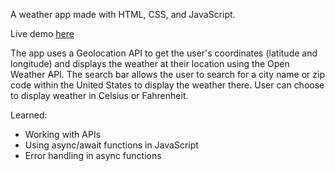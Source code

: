 A weather app made with HTML, CSS, and JavaScript.

Live demo [here](https://mdesanker.github.io/weather-app/)

The app uses a Geolocation API to get the user's coordinates (latitude and longitude) and displays the weather at their location using the Open Weather API. The search bar allows the user to search for a city name or zip code within the United States to display the weather there. User can choose to display weather in Celsius or Fahrenheit.

Learned:

- Working with APIs
- Using async/await functions in JavaScript
- Error handling in async functions
